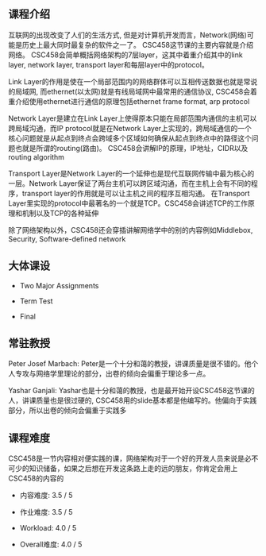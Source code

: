 ## 课程介绍
互联网的出现改变了人们的生活方式, 但是对计算机开发而言，Network(网络)可能是历史上最大同时最复杂的软件之一了。 CSC458这节课的主要内容就是介绍网络。
CSC458会简单概括网络架构的7层layer，这其中着重介绍其中的link layer, network layer, transport layer和每层layer中的protocol。

Link Layer的作用是使在一个局部范围内的网络群体可以互相传送数据也就是常说的局域网, 而ethernet(以太网)就是有线局域网中最常用的通信协议, CSC458会着重介绍使用ethernet进行通信的原理包括ethernet frame format, arp protocol

Network Layer是建立在Link Layer上使得原本只能在局部范围内通信的主机可以跨局域沟通，而IP protocol就是在Network Layer上实现的，跨局域通信的一个核心问题就是从起点到终点会跨域多个区域如何确保从起点到终点中的路径这个问题也就是所谓的routing(路由)。
CSC458会讲解IP的原理，IP地址，CIDR以及routing algorithm

Transport Layer是Network Layer的一个延伸也是现代互联网传输中最为核心的一层。Network Layer保证了两台主机可以跨区域沟通，而在主机上会有不同的程序，transport layer的作用就是可以让主机之间的程序互相沟通。
在Transport Layer里实现的protocol中最著名的一个就是TCP。CSC458会讲述TCP的工作原理和机制以及TCP的各种延伸

除了网络架构以外，CSC458还会穿插讲解网络学中的别的内容例如Middlebox, Security, Software-defined network

## 大体课设
- Two Major Assignments

- Term Test

- Final

## 常驻教授
Peter Josef Marbach: Peter是一个十分和蔼的教授，讲课质量是很不错的。他个人专攻与网络学里理论的部分，出卷的倾向会偏重于理论多一点。

Yashar Ganjali: Yashar也是十分和蔼的教授，也是最开始开设CSC458这节课的人，讲课质量也是很过硬的, CSC458用的slide基本都是他编写的。他偏向于实践部分，所以出卷的倾向会偏重于实践多

## 课程难度
CSC458是一节内容相对便实践的课，网络架构对于一个好的开发人员来说是必不可少的知识储备，如果之后想在开发这条路上走的远的朋友，你肯定会用上CSC458的内容的

- 内容难度: 3.5 / 5

- 作业难度: 3.5 / 5

- Workload: 4.0 / 5

- Overall难度: 4.0 / 5